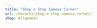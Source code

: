 ```yaml
---
title: "Shop n Stop Samosa Corner"
url: /karachi/shop-n-stop-samosa-corner/
shop: Allgemein
---
```

